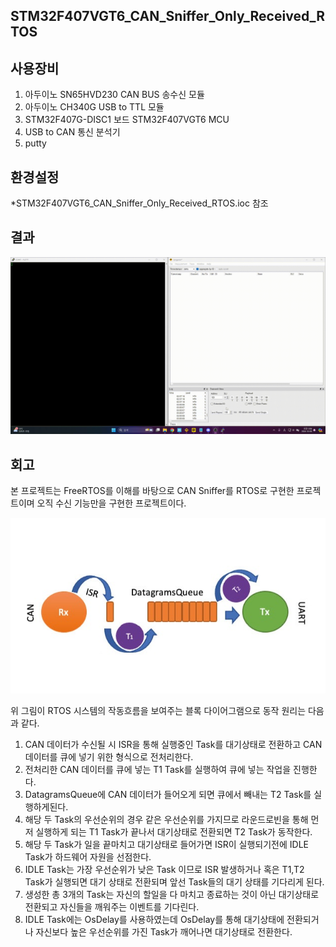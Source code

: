 ## STM32F407VGT6_CAN_Sniffer_Only_Received_RTOS

## 사용장비
1. 아두이노 SN65HVD230 CAN BUS 송수신 모듈
2. 아두이노 CH340G USB to TTL 모듈
3. STM32F407G-DISC1 보드 STM32F407VGT6 MCU
4. USB to CAN 통신 분석기
5. putty

## 환경설정

*STM32F407VGT6_CAN_Sniffer_Only_Received_RTOS.ioc 참조

## 결과
![result1.gif](result1.gif)

## 회고
본 프로젝트는 FreeRTOS를 이해를 바탕으로 CAN Sniffer를 RTOS로 구현한 프로젝트이며 오직 수신 기능만을 구현한 프로젝트이다.

![comment1.png](comment1.png)

위 그림이 RTOS 시스템의 작동흐름을 보여주는 블록 다이어그램으로 동작 원리는 다음과 같다.

1. CAN 데이터가 수신될 시 ISR을 통해 실행중인 Task를 대기상태로 전환하고 CAN 데이터를 큐에 넣기 위한 형식으로 전처리한다.
2. 전처리한 CAN 데이터를 큐에 넣는 T1 Task를 실행하여 큐에 넣는 작업을 진행한다.
3. DatagramsQueue에 CAN 데이터가 들어오게 되면 큐에서 빼내는 T2 Task를 실행하게된다.
4. 해당 두 Task의 우선순위의 경우 같은 우선순위를 가지므로 라운드로빈을 통해 먼저 실행하게 되는 T1 Task가 끝나서 대기상태로 전환되면 T2 Task가 동작한다.
5. 해당 두 Task가 일을 끝마치고 대기상태로 들어가면 ISR이 실행되기전에 IDLE Task가 하드웨어 자원을 선점한다. 
6. IDLE Task는 가장 우선순위가 낮은 Task 이므로 ISR 발생하거나 혹은 T1,T2 Task가 실행되면 대기 상태로 전환되며 앞선 Task들의 대기 상태를 기다리게 된다.
7. 생성한 총 3개의 Task는 자신의 할일을 다 마치고 종료하는 것이 아닌 대기상태로 전환되고 자신들을 깨워주는 이벤트를 기다린다.
8. IDLE Task에는 OsDelay를 사용하였는데 OsDelay를 통해 대기상태에 전환되거나 자신보다 높은 우선순위를 가진 Task가 깨어나면 대기상태로 전환한다.
